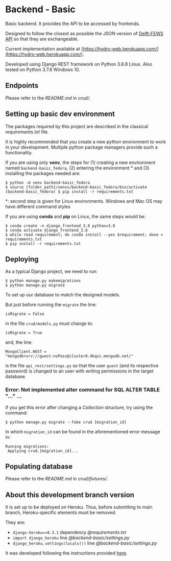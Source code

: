 # Backend - Basic

Basic backend. It provides the API to be accessed by frontends.

Designed to follow the closest as possible the JSON version of [Delft-FEWS API](https://publicwiki.deltares.nl/display/FEWSDOC/FEWS+PI+REST+Web+Service) so that they are exchangeable.

Current implementation available at [https://hydro-web.herokuapp.com/](https://hydro-web.herokuapp.com/).

Developed using Django REST framework on Python 3.8.8 Linux. Also tested on Python 3.7.6 Windows 10.

## Endpoints

Please refer to the *README.md* in *crud/*.

## Setting up basic dev environment

The packages required by this project are described in the classical *requirements.txt* file.

It is highly recommended that you create a new python environment to work in your development. Multiple python package managers provide such a functionality.

If you are using only **venv**, the steps for (1) creating a new environment named `backend-basic_fedora`, (2) entering the environment * and (3) installing the packages needed are:

    $ python -m venv backend-basic_fedora
	$ source [folder_path]/venvs/backend-basic_fedora/bin/activate
	(backend-basic_fedora) $ pip install -r requirements.txt

*: second step is given for Linux environments. Windows and Mac OS may have different command styles

If you are using **conda** and **pip** on Linux, the same steps would be:

    $ conda create -n django_frontend_3.8 python=3.8
    $ conda activate django_frontend_3.8
    $ while read requirement; do conda install --yes $requirement; done < requirements.txt
    $ pip install -r requirements.txt


## Deploying

As a typical Django project, we need to run:

	$ python manage.py makemigrations
	$ python manage.py migrate

To set up our database to match the designed models.

But just before running the `migrate` the line:

	isMigrate = False

in the file `crud/models.py` must change to:

	isMigrate = True

and, the line:

	MongoClient.HOST = "mongodb+srv://guest:noPass@cluster0.4kqxi.mongodb.net/"

is the file `api_rest/settings.py` so that the user `guest` (and its respective password) is changed to an user with writing permissions in the target database.

### Error: Not implemented alter command for SQL ALTER TABLE "..." ...

If you get this error after changing a *Collection* structure, try using the command:

    $ python manage.py migrate --fake crud [migration_id]

In which ```migration_id``` can be found in the aforementioned error message in:

    Running migrations:
     Applying crud.[migration_id]...


## Populating database

Please refer to the *README.md* in *crud/fixtures/*.


## About this development branch version

It is set up to be deployed on Heroku. Thus, before submitting to main branch, Heroku-specific elements must be removed.

They are:

- `django-heroku==0.3.1` dependency *@requirements.txt*
- `import django_heroku` line *@backend-basic/settings.py*
- `django_heroku.settings(locals())` line *@backend-basic/settings.py*

It was developed following the instructions provided [here](https://bezkoder.com/django-mongodb-crud-rest-framework/).
